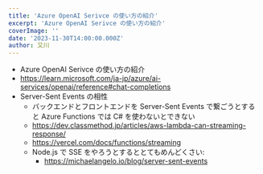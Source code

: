 ```yaml
---
title: 'Azure OpenAI Serivce の使い方の紹介'
excerpt: 'Azure OpenAI Serivce の使い方の紹介'
coverImage: ''
date: '2023-11-30T14:00:00.000Z'
author: 又川
---
```


* Azure OpenAI Serivce の使い方の紹介
* https://learn.microsoft.com/ja-jp/azure/ai-services/openai/reference#chat-completions
* Server-Sent Events の相性
    * バックエンドとフロントエンドを Server-Sent Events で繋ごうとすると Azure Functions では C# を使わないとできない
    * https://dev.classmethod.jp/articles/aws-lambda-can-streaming-response/
    * https://vercel.com/docs/functions/streaming
    * Node.js で SSE をやろうとするととてもめんどくさい:
        * https://michaelangelo.io/blog/server-sent-events 
